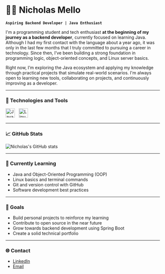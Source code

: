 # 👨‍💻 Nicholas Mello

**`Aspiring Backend Developer | Java Enthusiast`**

I'm a programming student and tech enthusiast **at the beginning of my journey as a backend developer**, currently focused on learning Java. Although I had my first contact with the language about a year ago, it was only in the last few months that I truly committed to pursuing a career in technology. Since then, I’ve been building a strong foundation in programming logic, object-oriented concepts, and Linux server basics.

Right now, I’m exploring the Java ecosystem and applying my knowledge through practical projects that simulate real-world scenarios. I'm always open to learning new tools, collaborating on projects, and continuously improving as a developer.

---

### 🧰 Technologies and Tools

<img align="left" alt="Java" width="30px" style="padding-right:10px;" src="https://cdn.jsdelivr.net/gh/devicons/devicon/icons/java/java-original.svg"/>
<img align="left" alt="Linux" width="30px" style="padding-right:10px;" src="https://cdn.jsdelivr.net/gh/devicons/devicon/icons/linux/linux-original.svg" />
<br />
<br />

---

### 📈 GitHub Stats

![Nicholas's GitHub stats](https://github-readme-stats.vercel.app/api?username=**NicholasRMello**&show_icons=true&theme=tokyonight)

---

### 🚀 Currently Learning

- Java and Object-Oriented Programming (OOP)
- Linux basics and terminal commands
- Git and version control with GitHub
- Software development best practices

---

### 🎯 Goals

- Build personal projects to reinforce my learning
- Contribute to open source in the near future
- Grow towards backend development using Spring Boot
- Create a solid technical portfolio

---

### 🌐 Contact

- [LinkedIn](https://www.linkedin.com/in/nicholasrmello/)
- [Email](mailto:nicholasrodriguesmello@hotmail.com)
